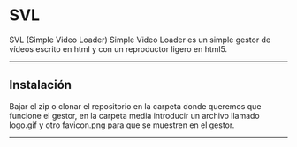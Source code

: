 SVL
===

SVL (Simple Video Loader)
Simple Video Loader es un simple gestor de vídeos escrito en html y con un reproductor ligero en html5.

----------------------------------------
Instalación
-----------------------------------------
Bajar el zip o clonar el repositorio en la carpeta donde queremos que funcione el gestor, en la carpeta media introducir un archivo llamado logo.gif y otro favicon.png para que se muestren en el gestor.

---------------------------------------------
